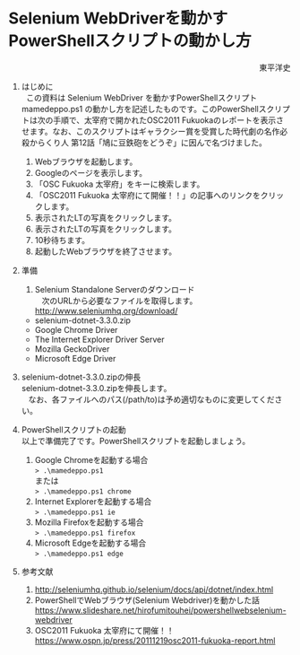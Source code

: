 # Selenium WebDriverを動かすPowerShellスクリプトの動かし方
<div style="text-align: right;">
東平洋史
</div>

1. はじめに  
   この資料は Selenium WebDriver を動かすPowerShellスクリプト mamedeppo.ps1 の動かし方を記述したものです。このPowerShellスクリプトは次の手順で、太宰府で開かれたOSC2011 Fukuokaのレポートを表示させます。なお、このスクリプトはギャラクシー賞を受賞した時代劇の名作必殺からくり人 第12話「鳩に豆鉄砲をどうぞ」に因んで名づけました。   
   1. Webブラウザを起動します。  
   2. Googleのページを表示します。  
   3. 「OSC Fukuoka 太宰府」をキーに検索します。  
   4. 「OSC2011 Fukuoka 太宰府にて開催！！」の記事へのリンクをクリックします。  
   5. 表示されたLTの写真をクリックします。  
   6. 表示されたLTの写真をクリックします。  
   7. 10秒待ちます。  
   8. 起動したWebブラウザを終了させます。  
2. 準備  
    1. Selenium Standalone Serverのダウンロード  
    次のURLから必要なファイルを取得します。   
    <http://www.seleniumhq.org/download/>   
    + selenium-dotnet-3.3.0.zip  
    + Google Chrome Driver  
    + The Internet Explorer Driver Server  
    + Mozilla GeckoDriver  
    + Microsoft Edge Driver  

3. selenium-dotnet-3.3.0.zipの伸長  
    selenium-dotnet-3.3.0.zipを伸長します。  
    なお、各ファイルへのパス(/path/to)は予め適切なものに変更してください。  
4. PowerShellスクリプトの起動  
   以上で準備完了です。PowerShellスクリプトを起動しましょう。  
   1. Google Chromeを起動する場合  
   `> .\mamedeppo.ps1`  
   または  
   `> .\mamedeppo.ps1 chrome`  
   2. Internet Explorerを起動する場合  
   `> .\mamedeppo.ps1 ie`  
   3. Mozilla Firefoxを起動する場合  
   `> .\mamedeppo.ps1 firefox`  
   4. Microsoft Edgeを起動する場合  
   `> .\mamedeppo.ps1 edge`  
5. 参考文献  
   1. <http://seleniumhq.github.io/selenium/docs/api/dotnet/index.html>
   2. PowerShellでWebブラウザ(Selenium Webdriver)を動かした話  
      <https://www.slideshare.net/hirofumitouhei/powershellwebselenium-webdriver>  
   3. OSC2011 Fukuoka 太宰府にて開催！！  
      <https://www.ospn.jp/press/20111219osc2011-fukuoka-report.html>  
